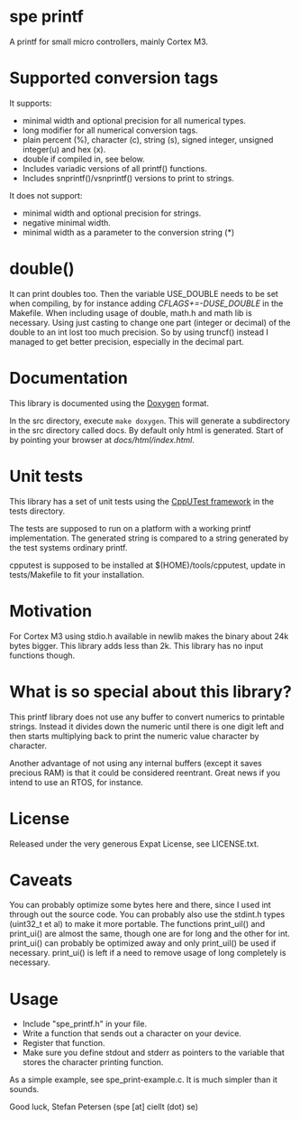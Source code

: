 spe printf
===

A printf for small micro controllers, mainly Cortex M3.

Supported conversion tags
==
It supports:
* minimal width and optional precision for all numerical types.
* long modifier for all numerical conversion tags.
* plain percent (%), character (c), string (s), signed integer, 
  unsigned integer(u) and hex (x).
* double if compiled in, see below.
* Includes variadic versions of all printf() functions.
* Includes snprintf()/vsnprintf() versions to print to strings.

It does not support:
* minimal width and optional precision for strings.
* negative minimal width.
* minimal width as a parameter to the conversion string (*)

double()
==
It can print doubles too. Then the variable USE_DOUBLE needs to be set
when compiling, by for instance adding *CFLAGS+=-DUSE_DOUBLE* in the Makefile.
When including usage of double, math.h and math lib is necessary. Using just
casting to change one part (integer or decimal) of the double to an int lost
too much precision. So by using truncf() instead I managed to get better
precision, especially in the decimal part.

Documentation
==
This library is documented using the [Doxygen](http://www.doxygen.org/) format.

In the src directory, execute `make doxygen`. This will generate a
subdirectory in the src directory called docs. By default only html
is generated. Start of by pointing your browser at *docs/html/index.html*.

Unit tests
==
This library has a set of unit tests using the
[CppUTest framework](http://cpputest.github.io/) in the tests directory.

The tests are supposed to run on a platform with a working printf
implementation. The generated string is compared to a string generated
by the test systems ordinary printf.

cpputest is supposed to be installed at $(HOME)/tools/cpputest, update in
tests/Makefile to fit your installation.

Motivation
==
For Cortex M3 using stdio.h available in newlib makes the binary
about 24k bytes bigger. This library adds less than 2k. This library
has no input functions though.

What is so special about this library?
==
This printf library does not use any buffer to convert numerics to
printable strings. Instead it divides down the numeric until there is one
digit left and then starts multiplying back to print the numeric value
character by character.

Another advantage of not using any internal buffers (except it saves precious
RAM) is that it could be considered reentrant. Great news if you intend to
use an RTOS, for instance.

License
==
Released under the very generous Expat License, see LICENSE.txt.

Caveats
==
You can probably optimize some bytes here and there, since I used int
through out the source code. You can probably also use the stdint.h 
types (uint32_t et al) to make it more portable.
The functions print_uil() and print_ui() are almost the same, though one
are for long and the other for int. print_ui() can probably be optimized
away and only print_uil() be used if necessary. print_ui() is left if a need
to remove usage of long completely is necessary.

Usage
==
* Include "spe_printf.h" in your file.
* Write a function that sends out a character on your device.
* Register that function.
* Make sure you define stdout and stderr as pointers to the variable
  that stores the character printing function.

As a simple example, see spe_print-example.c. It is much simpler than it sounds.

Good luck,
Stefan Petersen (spe [at] ciellt (dot) se)
